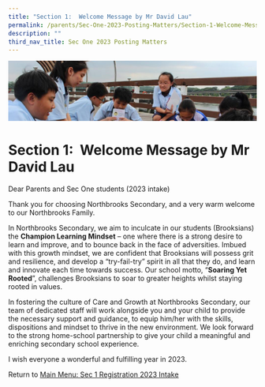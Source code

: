 ```yaml
---
title: "Section 1:  Welcome Message by Mr David Lau"
permalink: /parents/Sec-One-2023-Posting-Matters/Section-1-Welcome-Message-by-Mr-David-Lau/
description: ""
third_nav_title: Sec One 2023 Posting Matters
---
```

![](/images/Parentsbanner.jpg)

Section 1:  Welcome Message by Mr David Lau
===========================================

Dear Parents and Sec One students (2023 intake)

  

Thank you for choosing Northbrooks Secondary, and a very warm welcome to our Northbrooks Family.

  

In Northbrooks Secondary, we aim to inculcate in our students (Brooksians) the <b>Champion Learning Mindset</b> – one where there is a strong desire to learn and improve, and to bounce back in the face of adversities. Imbued with this growth mindset, we are confident that Brooksians will possess grit and resilience, and develop a “try-fail-try” spirit in all that they do, and learn and innovate each time towards success. Our school motto, “<b>Soaring Yet Rooted</b>”, challenges Brooksians to soar to greater heights whilst staying rooted in values.

  

In fostering the culture of Care and Growth at Northbrooks Secondary, our team of dedicated staff will work alongside you and your child to provide the necessary support and guidance, to equip him/her with the skills, dispositions and mindset to thrive in the new environment. We look forward to the strong home-school partnership to give your child a meaningful and enriching secondary school experience.

  

I wish everyone a wonderful and fulfilling year in 2023.




Return to [Main Menu: Sec 1 Registration 2023 Intake](/parents/Sec-One-2023-Posting-Matters/Sec-One-2023-Posting-Matters/)